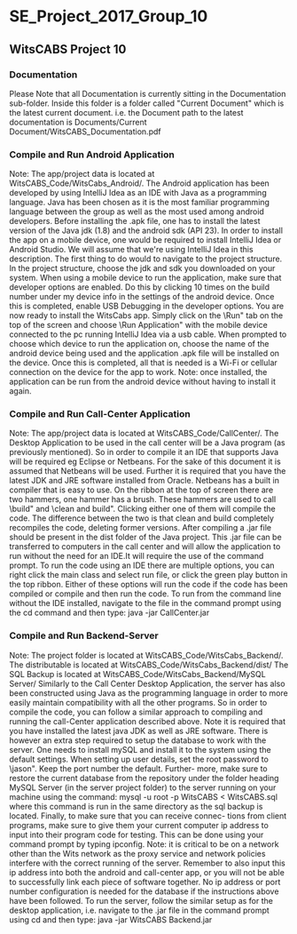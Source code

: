 # SE_Project_2017_Group_10
## WitsCABS Project 10

### Documentation
Please Note that all Documentation is currently sitting in the Documentation sub-folder. Inside this folder is a folder called "Current Document" which is the latest current document. i.e. the Document path to the latest documentation is Documents/Current Document/WitsCABS_Documentation.pdf

### Compile and Run Android Application
Note: The app/project data is located at WitsCABS_Code/WitsCabs_Android/.
The Android application has been developed by using IntelliJ Idea as an IDE
with Java as a programming language. Java has been chosen as it is the most
familiar programming language between the group as well as the most used
among android developers. Before installing the .apk file, one has to install
the latest version of the Java jdk (1.8) and the android sdk (API 23). In order
to install the app on a mobile device, one would be required to install IntelliJ
Idea or Android Studio. We will assume that we're using IntelliJ Idea in this
description. The first thing to do would to navigate to the project structure.
In the project structure, choose the jdk and sdk you downloaded on your
system. When using a mobile device to run the application, make sure that
developer options are enabled. Do this by clicking 10 times on the build
number under my device info in the settings of the android device. Once
this is completed, enable USB Debugging in the developer options. You are
now ready to install the WitsCabs app. Simply click on the \Run" tab on
the top of the screen and choose \Run Application" with the mobile device
connected to the pc running IntelliJ Idea via a usb cable. When prompted
to choose which device to run the application on, choose the name of the
android device being used and the application .apk file will be installed on
the device. Once this is completed, all that is needed is a Wi-Fi or cellular
connection on the device for the app to work. Note: once installed, the
application can be run from the android device without having to install it
again.

### Compile and Run Call-Center Application
Note: The app/project data is located at WitsCABS_Code/CallCenter/.
The Desktop Application to be used in the call center will be a Java program
(as previously mentioned). So in order to compile it an IDE that supports
Java will be required eg Eclipse or Netbeans. For the sake of this document
it is assumed that Netbeans will be used. Further it is required that you
have the latest JDK and JRE software installed from Oracle.
Netbeans has a built in compiler that is easy to use. On the ribbon at the top
of screen there are two hammers, one hammer has a brush. These hammers
are used to call \build" and \clean and build". Clicking either one of them
will compile the code. The difference between the two is that clean and build
completely recompiles the code, deleting former versions.
After compiling a .jar file should be present in the dist folder of the Java
project. This .jar file can be transferred to computers in the call center and
will allow the application to run without the need for an IDE.It will require
the use of the command prompt.
To run the code using an IDE there are multiple options, you can right
click the main class and select run file, or click the green play button in the
top ribbon. Either of these options will run the code if the code has been
compiled or compile and then run the code. To run from the command line
without the IDE installed, navigate to the file in the command prompt using
the cd command and then type: java -jar CallCenter.jar

### Compile and Run Backend-Server
Note: The project folder is located at WitsCABS_Code/WitsCabs_Backend/.
The distributable is located at WitsCABS_Code/WitsCabs_Backend/dist/
The SQL Backup is located at WitsCABS_Code/WitsCabs_Backend/MySQL Server/
Similarly to the Call Center Desktop Application, the server has also been
constructed using Java as the programming language in order to more easily
maintain compatibility with all the other programs. So in order to compile
the code, you can follow a similar approach to compiling and running the call-Center application described above.
Note it is required that you have installed the latest java JDK as
well as JRE software. There is however an extra step required to setup the
database to work with the server. One needs to install mySQL and install it
to the system using the default settings. When setting up user details, set
the root password to \jason". Keep the port number the default. Further-
more, make sure to restore the current database from the repository under
the folder heading MySQL Server (in the server project folder) to the server
running on your machine using the command: mysql -u root -p WitsCABS
< WitsCABS.sql where this command is run in the same directory as the
sql backup is located. Finally, to make sure that you can receive connec-
tions from client programs, make sure to give them your current computer
ip address to input into their program code for testing. This can be done
using your command prompt by typing ipconfig. Note: it is critical to be
on a network other than the Wits network as the proxy service and network
policies interfere with the correct running of the server. Remember to also
input this ip address into both the android and call-center app, or you will
not be able to successfully link each piece of software together. No ip address
or port number configuration is needed for the database if the instructions
above have been followed. To run the server, follow the similar setup as for
the desktop application, i.e. navigate to the .jar file in the command prompt
using cd and then type: java -jar WitsCABS Backend.jar